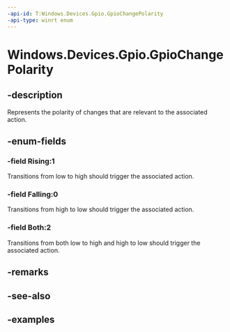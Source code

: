 ```yaml
---
-api-id: T:Windows.Devices.Gpio.GpioChangePolarity
-api-type: winrt enum
---
```


<!-- Enumeration syntax.
public enum GpioChangePolarity : int 
-->

# Windows.Devices.Gpio.GpioChangePolarity

## -description
Represents the polarity of changes that are relevant to the associated action.

## -enum-fields
### -field Rising:1
Transitions from low to high should trigger the associated action.

### -field Falling:0
Transitions from high to low should trigger the associated action.

### -field Both:2
Transitions from both low to high and high to low should trigger the associated action.

## -remarks

## -see-also

## -examples

